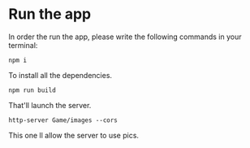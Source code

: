 # Run the app

In order the run the app, please write the following commands in your terminal:



```
npm i
```

To install all the dependencies.

```
npm run build
```

That'll launch the server.


```
http-server Game/images --cors
```

This one ll allow the server to use pics.
